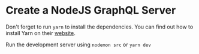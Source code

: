 # Create a NodeJS GraphQL Server

Don't forget to run `yarn` to install the dependencies. You can find out how to install Yarn on their [website](https://yarnpkg.com).

Run the development server using `nodemon src` or `yarn dev`
